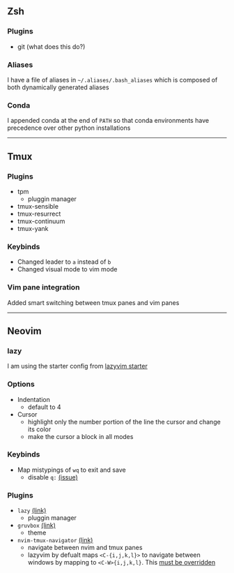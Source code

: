 ## Zsh

### Plugins
- git (what does this do?)

### Aliases
I have a file of aliases in `~/.aliases/.bash_aliases` which is composed of
both dynamically generated aliases

### Conda
I appended conda at the end of `PATH` so that conda environments have 
precedence over other python installations

---

## Tmux

### Plugins
- tpm
    - pluggin manager
- tmux-sensible
- tmux-resurrect
- tmux-continuum
- tmux-yank

### Keybinds
- Changed leader to `a` instead of `b`
- Changed visual mode to vim mode

### Vim pane integration
Added smart switching between tmux panes and vim panes

---

## Neovim

### lazy
I am using the starter config from [lazyvim starter](https://github.com/LazyVim/starter)

### Options
- Indentation
    - default to 4
- Cursor
    - highlight only the number portion of the line the cursor and change its color
    - make the cursor a block in all modes

### Keybinds
- Map mistypings of `wq` to exit and save
  - disable `q:` [(issue)](https://github.com/Saghen/blink.cmp/issues/893)

### Plugins
- `lazy` [(link)](https://github.com/LazyVim/LazyVim)
    - pluggin manager
- `gruvbox` [(link)](https://github.com/ellisonleao/gruvbox.nvim)
    - theme
- `nvim-tmux-navigator` [(link)](https://github.com/christoomey/vim-tmux-navigator)
    - navigate between nvim and tmux panes
    - lazyvim by defualt maps `<C-{i,j,k,l}>` to navigate between windows by mapping to `<C-W>{i,j,k,l}`. This [must be overridden](https://www.lazyvim.org/configuration/plugins#%EF%B8%8F-adding--disabling-plugin-keymaps)
